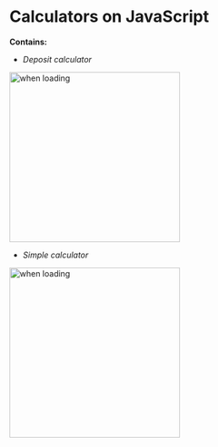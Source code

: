 # Calculators on JavaScript
**Contains:**
- *Deposit calculator*
<img src="Deposit_calculator/demonstration/Deposit_calculator.gif" title="when loading" height="300px"/>

- *Simple calculator*
<img src="Simple_calculator\demonstration\Simple_calculator.gif" title="when loading" height="300px"/>